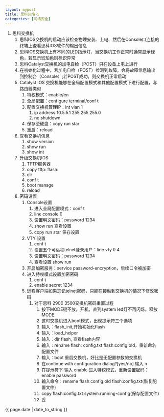 ```yaml
---
layout: mypost
title: 思科网络-5
categories: [网络安全]
---
```


1. 思科交换机
   1. 思科IOS交换机的启动应该检查物理安装、上电、然后在Console口连接的终端上查看思科IOS软件的输出信息
   2. 思科IOS交换机上有不同的LED指示灯，当交换机工作正常时通常显示绿色，若显示琥珀色则标识异常
   3. 思科Catalyst交换机的加电自检（POST）只在设备上电上进行
   4. 在初始化过程中，若加电自检（POST）检测到故障，会将故障信息输出到控制台（Console）;若POST成功，则交换机正常启动
   5. Catalyst IOS 交换机能够在全局配置模式和其他配置模式下进行配置，与路由器类似
      1. 特权模式：enable/en
      2. 全局配置：configure terminal/conf t
      3. 配置交换机管理IP：int vlan 1
         1. ip address 10.5.5.1 255.255.255.0
         2. no shutdown
      4. 保存至硬盘：copy run star
      5. 重启：reload
   6. 查看交换机信息
      1. show version
      2. show run
      3. show int
   7. 升级交换机IOS
      1. TFTP服务器
      2. copy tftp: flash:
      3. dir
      4. conf t
      5. boot manage
      6. reload
   8. 密码设置
      1. Console设置
         1. 进入全局配置模式：conf t
         2. line console 0
         3. 设置明文密码：password 1234
         4. show run 查看设置
         5. copy run star 保存设置
      2. VTY 设置
         1. conf t
         2. 设置五个可远程telnet登录用户：line vty 0 4
         3. 设置明文密码：password 1234
         4. 查看设置 show run
      3. 开启加密服务：service password-encryption，后续口令被加密
      4. 进入特权模式设置加密密码
         1. conf t
         2. enable secret 1234
      5. 远程客户端如果忘记telnet密码，只能在接触到交换机的情况下修改密码
         1. 对于思科 2900 3500交换机密码重置过程
               1. 按下MODE键不放，开机，直到system led灯不再闪烁，释放MODE
               2. 这时交换机进入boot模式，出现提示符三个选项
               3. 输入：flash_init,开始初始化flash
               4. 输入：load_helper
               5. 输入：dir flash, 查看flash内容
               6. 输入：rename flash: config.txt flash:config.old，重新命名配置文件
               7. 输入：boot 重启交换机，好比是无配置参数的交换机
               8. 在continue with configuration dialog?[yes/no] 输入 n
               9. 在提示符下 输入 enable 进入特权模式，重新设置密码：enable password
               10. 输入命令：rename flash:config.old flash:config.txt(恢复配置文件)
               11. copy flash:config.txt system:running-config(保存配置文件)
               12. 妥





{{ page.date | date_to_string }}